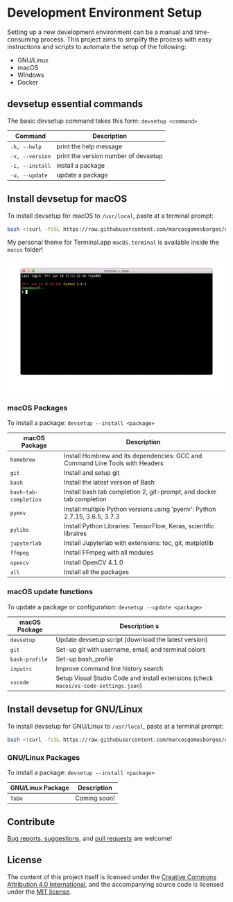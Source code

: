 # Development Environment Setup

Setting up a new development environment can be a manual and time-consuming process. This project aims to simplify the process with easy instructions and scripts to automate the setup of the following:

* GNU/Linux
* macOS
* Windows
* Docker

## devsetup essential commands

The basic devsetup command takes this form: `devsetup <command>`

| Command           | Description                                       |
| ---               | ---                                               |
| `-h, --help`      | print the help message                            |
| `-v, --version`   | print the version number of devsetup              |
| `-i, --install`   | install a package                                 |
| `-u, --update`    | update a package                                  |

## Install devsetup for macOS

To install devsetup for macOS to `/usr/local`, paste at a terminal prompt:

```bash
bash <(curl -fsSL https://raw.githubusercontent.com/marcosgomesborges/dev-setup/master/install_macos)
```

My personal theme for Terminal.app `macOS.terminal` is available inside the `macos` folder!

![macOS terminal](./macos/macos_terminal.gif?raw=true)

### macOS Packages

To install a package: `devsetup --install <package>`

| macOS Package         | Description                                                                   |
| ---                   | ---                                                                           |
| `homebrew`            | Install Hombrew and its dependencies: GCC and Command Line Tools with Headers |
| `git`                 | Install and setup git                                                         |
| `bash`                | Install the latest version of Bash                                            |
| `bash-tab-completion` | Install bash tab completion 2, git-prompt, and docker tab completion          |
| `pyenv`               | Install multiple Python versions using 'pyenv': Python 2.7.15, 3.6.5, 3.7.3   |
| `pylibs`              | Install Python Libraries: TensorFlow, Keras, scientific libraires             |
| `jupyterlab`          | Install Jupyterlab with extensions: toc, git, matplotlib                      |
| `ffmpeg`              | Install FFmpeg with all modules                                               |
| `opencv`              | Install OpenCV 4.1.0                                                          |
| `all`                 | Install all the packages                                                      |

### macOS update functions

To update a package or configuration: `devsetup --update <package>`

| macOS Package     | Description                                                                           s|
| ---               | ---                                                                                   |
| `devsetup`        | Update devsetup script (download the latest version)                                  |
| `git`             | Set-up git with username, email, and terminal colors                                  |
| `bash-profile`    | Set-up bash_profile                                                                   |
| `inputrc`         | Improve command line history search                                                   |
| `vscode`          | Setup Visual Studio Code and install extensions (check `macos/vs-code-settings.json`) |

## Install devsetup for GNU/Linux

To install devsetup for GNU/Linux to `/usr/local`, paste at a terminal prompt:

```bash
bash <(curl -fsSL https://raw.githubusercontent.com/marcosgomesborges/dev-setup/master/install_linux)
```

### GNU/Linux Packages

To install a package: `devsetup --install <package>`

| GNU/Linux Package | Description                                                                   |
| ---               | ---                                                                           |
| `ToDo`            | Coming soon!                                                                  |

## Contribute

[Bug reports, suggestions](https://github.com/marcosgomesborges/dev-setup/issues), and [pull requests](https://github.com/marcosgomesborges/dev-setup/pulls) are welcome!

## License

The content of this project itself is licensed under the [Creative Commons Attribution 4.0 International](https://creativecommons.org/licenses/by/4.0), and the accompanying source code is licensed under the [MIT license](LICENSE.md).
